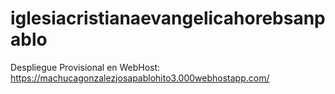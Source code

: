 # iglesiacristianaevangelicahorebsanpablo
Despliegue Provisional en WebHost: https://machucagonzalezjosapablohito3.000webhostapp.com/
